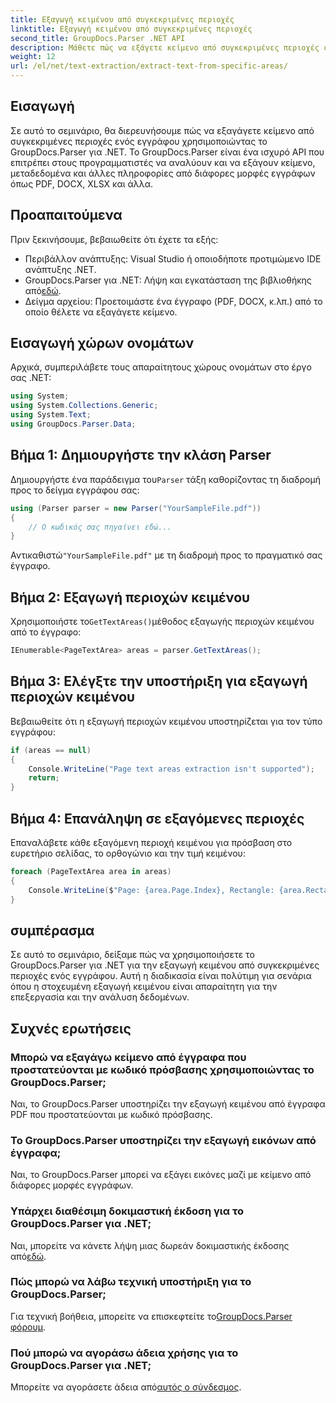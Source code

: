 ```yaml
---
title: Εξαγωγή κειμένου από συγκεκριμένες περιοχές
linktitle: Εξαγωγή κειμένου από συγκεκριμένες περιοχές
second_title: GroupDocs.Parser .NET API
description: Μάθετε πώς να εξάγετε κείμενο από συγκεκριμένες περιοχές εγγράφων χρησιμοποιώντας το GroupDocs.Parser για .NET. Εύκολος οδηγός βήμα προς βήμα.
weight: 12
url: /el/net/text-extraction/extract-text-from-specific-areas/
---
```

## Εισαγωγή
Σε αυτό το σεμινάριο, θα διερευνήσουμε πώς να εξαγάγετε κείμενο από συγκεκριμένες περιοχές ενός εγγράφου χρησιμοποιώντας το GroupDocs.Parser για .NET. Το GroupDocs.Parser είναι ένα ισχυρό API που επιτρέπει στους προγραμματιστές να αναλύουν και να εξάγουν κείμενο, μεταδεδομένα και άλλες πληροφορίες από διάφορες μορφές εγγράφων όπως PDF, DOCX, XLSX και άλλα.
## Προαπαιτούμενα
Πριν ξεκινήσουμε, βεβαιωθείτε ότι έχετε τα εξής:
- Περιβάλλον ανάπτυξης: Visual Studio ή οποιοδήποτε προτιμώμενο IDE ανάπτυξης .NET.
-  GroupDocs.Parser για .NET: Λήψη και εγκατάσταση της βιβλιοθήκης από[εδώ](https://releases.groupdocs.com/parser/net/).
- Δείγμα αρχείου: Προετοιμάστε ένα έγγραφο (PDF, DOCX, κ.λπ.) από το οποίο θέλετε να εξαγάγετε κείμενο.

## Εισαγωγή χώρων ονομάτων
Αρχικά, συμπεριλάβετε τους απαραίτητους χώρους ονομάτων στο έργο σας .NET:
```csharp
using System;
using System.Collections.Generic;
using System.Text;
using GroupDocs.Parser.Data;
```
## Βήμα 1: Δημιουργήστε την κλάση Parser
 Δημιουργήστε ένα παράδειγμα του`Parser` τάξη καθορίζοντας τη διαδρομή προς το δείγμα εγγράφου σας:
```csharp
using (Parser parser = new Parser("YourSampleFile.pdf"))
{
    // Ο κωδικός σας πηγαίνει εδώ...
}
```
 Αντικαθιστώ`"YourSampleFile.pdf"` με τη διαδρομή προς το πραγματικό σας έγγραφο.
## Βήμα 2: Εξαγωγή περιοχών κειμένου
 Χρησιμοποιήστε το`GetTextAreas()`μέθοδος εξαγωγής περιοχών κειμένου από το έγγραφο:
```csharp
IEnumerable<PageTextArea> areas = parser.GetTextAreas();
```
## Βήμα 3: Ελέγξτε την υποστήριξη για εξαγωγή περιοχών κειμένου
Βεβαιωθείτε ότι η εξαγωγή περιοχών κειμένου υποστηρίζεται για τον τύπο εγγράφου:
```csharp
if (areas == null)
{
    Console.WriteLine("Page text areas extraction isn't supported");
    return;
}
```
## Βήμα 4: Επανάληψη σε εξαγόμενες περιοχές
Επαναλάβετε κάθε εξαγόμενη περιοχή κειμένου για πρόσβαση στο ευρετήριο σελίδας, το ορθογώνιο και την τιμή κειμένου:
```csharp
foreach (PageTextArea area in areas)
{
    Console.WriteLine($"Page: {area.Page.Index}, Rectangle: {area.Rectangle}, Text: {area.Text}");
}
```

## συμπέρασμα
Σε αυτό το σεμινάριο, δείξαμε πώς να χρησιμοποιήσετε το GroupDocs.Parser για .NET για την εξαγωγή κειμένου από συγκεκριμένες περιοχές ενός εγγράφου. Αυτή η διαδικασία είναι πολύτιμη για σενάρια όπου η στοχευμένη εξαγωγή κειμένου είναι απαραίτητη για την επεξεργασία και την ανάλυση δεδομένων.

## Συχνές ερωτήσεις
### Μπορώ να εξαγάγω κείμενο από έγγραφα που προστατεύονται με κωδικό πρόσβασης χρησιμοποιώντας το GroupDocs.Parser;
Ναι, το GroupDocs.Parser υποστηρίζει την εξαγωγή κειμένου από έγγραφα PDF που προστατεύονται με κωδικό πρόσβασης.
### Το GroupDocs.Parser υποστηρίζει την εξαγωγή εικόνων από έγγραφα;
Ναι, το GroupDocs.Parser μπορεί να εξάγει εικόνες μαζί με κείμενο από διάφορες μορφές εγγράφων.
### Υπάρχει διαθέσιμη δοκιμαστική έκδοση για το GroupDocs.Parser για .NET;
 Ναι, μπορείτε να κάνετε λήψη μιας δωρεάν δοκιμαστικής έκδοσης από[εδώ](https://releases.groupdocs.com/).
### Πώς μπορώ να λάβω τεχνική υποστήριξη για το GroupDocs.Parser;
 Για τεχνική βοήθεια, μπορείτε να επισκεφτείτε το[GroupDocs.Parser φόρουμ](https://forum.groupdocs.com/c/parser/17).
### Πού μπορώ να αγοράσω άδεια χρήσης για το GroupDocs.Parser για .NET;
 Μπορείτε να αγοράσετε άδεια από[αυτός ο σύνδεσμος](https://purchase.groupdocs.com/buy).